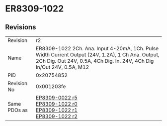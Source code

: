 # ER8309-1022

## Revisions
<table>
<tr>
<td>Revision</td>
<td>r2</td>
</tr>
<tr>
<td>Name</td>
<td>ER8309-1022 2Ch. Ana. Input 4-20mA, 1Ch. Pulse Width Current Output (24V, 1.2A), 1 Ch Ana. Output, 2Ch Dig. Out 24V, 0.5A, 4Ch Dig. In. 24V, 4Ch Dig In/Out 24V, 0.5A, M12</td>
</tr>
<tr>
<td>PID</td>
<td>0x20754852</td>
</tr>
<tr>
<td>Revision No</td>
<td>0x001203fe</td>
</tr>
<tr>
<td>Same PDOs as</td>
<td><a href="EP8309-0022.md">EP8309-0022 r5</a><br/><a href="EP8309-1022.md">EP8309-1022 r0</a><br/><a href="EP8309-1022.md">EP8309-1022 r1</a><br/><a href="EP8309-1022.md">EP8309-1022 r2</a></td>
</tr>
</table>
